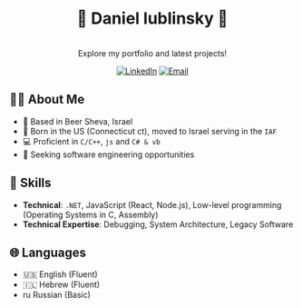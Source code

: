 <h1 align="center">🚀 Daniel lublinsky 🌱</h1>

<p align="center">

  <br>
  Explore my portfolio and latest projects!
</p>


<p align="center">
  <a href="https://www.linkedin.com/in/daniel-lublinsky-15897a265/"><img src="https://img.shields.io/badge/LinkedIn-0A66C2.svg?style=for-the-badge&logo=LinkedIn&logoColor=white" alt="LinkedIn"></a>
  <a href="mailto:daniellublinsky39@gmail.com"><img src="https://img.shields.io/badge/Email-D14836?style=for-the-badge&logo=gmail&logoColor=white" alt="Email"></a>
</p>

## 👨‍💻 About Me
- 📍 Based in Beer Sheva, Israel
- 📑 Born in the US (Connecticut ct), moved to Israel serving in the `IAF`
- 💻 Proficient in `C/C++`, `js` and `C# & vb`
- 🎯 Seeking software engineering opportunities 

## 💼 Skills
- **Technical**: `.NET`, JavaScript (React, Node.js), Low-level programming (Operating Systems in C, Assembly)
- **Technical Expertise**: Debugging, System Architecture, Legacy Software

## 🌐 Languages
- 🇺🇸 English (Fluent)
- 🇮🇱 Hebrew (Fluent)
- ru Russian (Basic)
